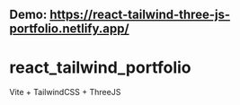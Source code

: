 ## Demo: https://react-tailwind-three-js-portfolio.netlify.app/

# react_tailwind_portfolio

Vite + TailwindCSS + ThreeJS
